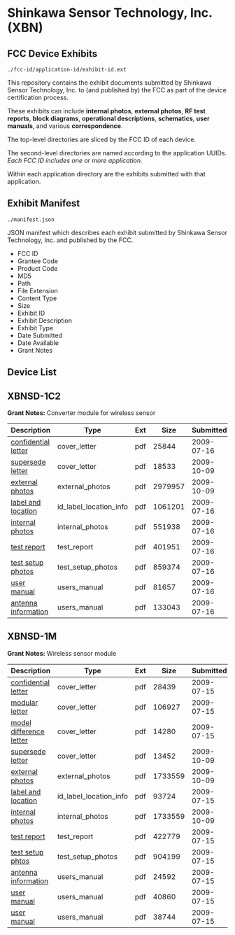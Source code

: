 # Shinkawa Sensor Technology, Inc. (XBN)
## FCC Device Exhibits

```
./fcc-id/application-id/exhibit-id.ext
```

This repository contains the exhibit documents submitted by Shinkawa Sensor Technology, Inc. to (and published by) the FCC as part of the device certification process.

These exhibits can include **internal photos**, **external photos**, **RF test reports**, **block diagrams**, **operational descriptions**, **schematics**, **user manuals**, and various **correspondence**.

The top-level directories are sliced by the FCC ID of each device.

The second-level directories are named according to the application UUIDs. *Each FCC ID includes one or more application.*

Within each application directory are the exhibits submitted with that application. 

## Exhibit Manifest

```
./manifest.json
```

JSON manifest which describes each exhibit submitted by Shinkawa Sensor Technology, Inc. and published by the FCC.

- FCC ID
- Grantee Code
- Product Code
- MD5
- Path
- File Extension
- Content Type
- Size
- Exhibit ID
- Exhibit Description
- Exhibit Type
- Date Submitted
- Date Available
- Grant Notes

## Device List
## XBNSD-1C2
**Grant Notes:** Converter module for wireless sensor

| Description | Type | Ext | Size | Submitted | Available |
| ----------- | ---- | --- | ---- | --------- | --------- |
| [confidential letter](XBNSD-1C2/f032232e3d5247f2d0fb96402164d5ef/1139394.pdf) | cover_letter | pdf | 25844 | 2009-07-16 | 2009-07-16 |
| [supersede letter](XBNSD-1C2/f032232e3d5247f2d0fb96402164d5ef/1181659.pdf) | cover_letter | pdf | 18533 | 2009-10-09 | 2009-07-16 |
| [external photos](XBNSD-1C2/f032232e3d5247f2d0fb96402164d5ef/1181658.pdf) | external_photos | pdf | 2979957 | 2009-10-09 | 2009-07-16 |
| [label and location](XBNSD-1C2/f032232e3d5247f2d0fb96402164d5ef/1139396.pdf) | id_label_location_info | pdf | 1061201 | 2009-07-16 | 2009-07-16 |
| [internal photos](XBNSD-1C2/f032232e3d5247f2d0fb96402164d5ef/1139397.pdf) | internal_photos | pdf | 551938 | 2009-07-16 | 2009-07-16 |
| [test report](XBNSD-1C2/f032232e3d5247f2d0fb96402164d5ef/1139400.pdf) | test_report | pdf | 401951 | 2009-07-16 | 2009-07-16 |
| [test setup photos](XBNSD-1C2/f032232e3d5247f2d0fb96402164d5ef/1139401.pdf) | test_setup_photos | pdf | 859374 | 2009-07-16 | 2009-07-16 |
| [user manual](XBNSD-1C2/f032232e3d5247f2d0fb96402164d5ef/1139402.pdf) | users_manual | pdf | 81657 | 2009-07-16 | 2009-07-16 |
| [antenna information](XBNSD-1C2/f032232e3d5247f2d0fb96402164d5ef/1139403.pdf) | users_manual | pdf | 133043 | 2009-07-16 | 2009-07-16 |
## XBNSD-1M
**Grant Notes:** Wireless sensor module

| Description | Type | Ext | Size | Submitted | Available |
| ----------- | ---- | --- | ---- | --------- | --------- |
| [confidential letter](XBNSD-1M/1efc229a55283409996cd726d34c7eca/1138631.pdf) | cover_letter | pdf | 28439 | 2009-07-15 | 2009-07-15 |
| [modular letter](XBNSD-1M/1efc229a55283409996cd726d34c7eca/1138632.pdf) | cover_letter | pdf | 106927 | 2009-07-15 | 2009-07-15 |
| [model difference letter](XBNSD-1M/1efc229a55283409996cd726d34c7eca/1138633.pdf) | cover_letter | pdf | 14280 | 2009-07-15 | 2009-07-15 |
| [supersede letter](XBNSD-1M/1efc229a55283409996cd726d34c7eca/1181657.pdf) | cover_letter | pdf | 13452 | 2009-10-09 | 2009-07-15 |
| [external photos](XBNSD-1M/1efc229a55283409996cd726d34c7eca/1181656.pdf) | external_photos | pdf | 1733559 | 2009-10-09 | 2009-07-15 |
| [label and location](XBNSD-1M/1efc229a55283409996cd726d34c7eca/1138635.pdf) | id_label_location_info | pdf | 93724 | 2009-07-15 | 2009-07-15 |
| [internal photos](XBNSD-1M/1efc229a55283409996cd726d34c7eca/1181656.pdf) | internal_photos | pdf | 1733559 | 2009-10-09 | 2009-07-15 |
| [test report](XBNSD-1M/1efc229a55283409996cd726d34c7eca/1138639.pdf) | test_report | pdf | 422779 | 2009-07-15 | 2009-07-15 |
| [test setup phtos](XBNSD-1M/1efc229a55283409996cd726d34c7eca/1138640.pdf) | test_setup_photos | pdf | 904199 | 2009-07-15 | 2009-07-15 |
| [antenna information](XBNSD-1M/1efc229a55283409996cd726d34c7eca/1138641.pdf) | users_manual | pdf | 24592 | 2009-07-15 | 2009-07-15 |
| [user manual](XBNSD-1M/1efc229a55283409996cd726d34c7eca/1138644.pdf) | users_manual | pdf | 40860 | 2009-07-15 | 2009-07-15 |
| [user manual](XBNSD-1M/1efc229a55283409996cd726d34c7eca/1138645.pdf) | users_manual | pdf | 38744 | 2009-07-15 | 2009-07-15 |
